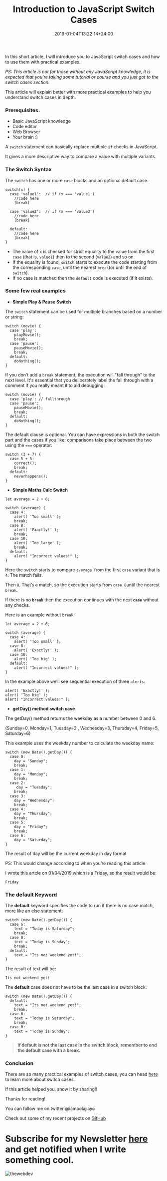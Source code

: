﻿---
title: "Introduction to JavaScript Switch Cases"
date: 2019-01-04T13:22:14+24:00
draft: false
type: "post"
tags: ["javascript", "es6", "developers"]
---

In this short article, I will introduce you to JavaScript switch cases and how
to use them with practical examples.

*PS: This article is not for those without any JavaScript knowledge, it is
expected that you're taking some tutorial or course and you just got to the
switch cases section.*

This article will explain better with more practical examples to help you
understand switch cases in depth.


### Prerequisites.

* Basic JavaScript knowledge
* Code editor
* Web Browser
* Your brain :)


A `switch` statement can basically replace multiple `if` checks in JavaScript.

It gives a more descriptive way to compare a value with multiple variants.

### **The Switch Syntax**

The `switch` has one or more `case` blocks and an optional default case.
```
switch(x) {
  case 'value1':  // if (x === 'value1')
    //code here
    [break]

  case 'value2':  // if (x === 'value2')
    //code here
    [break]

  default:
    //code here
    [break]
}
```

* The value of `x` is checked for strict equality to the value from the first
`case` (that is, `value1`) then to the second (`value2`) and so on.
* If the equality is found, `switch` starts to execute the code starting from the
corresponding `case`, until the nearest `break`(or until the end of `switch`).
* If no case is matched then the `default` code is executed (if it exists).

### **Some few real examples**

* **Simple Play & Pause Switch**

The `switch` statement can be used for multiple branches based on a number or
string:
```
switch (movie) {
  case 'play':
    playMovie();
    break;
  case 'pause':
    pauseMovie();
    break;
  default:
    doNothing();
}
```

If you don’t add a `break` statement, the execution will "fall through" to the
next level. It's essential that you deliberately label the fall through with a
comment if you really meant it to aid debugging:
```
switch (movie) {
  case 'play': // fallthrough
  case 'pause':
    pauseMovie();
    break;
  default:
    doNothing();
}
```

The default clause is optional. You can have expressions in both the switch part
and the cases if you like; comparisons take place between the two using the
`===` operator:
```
switch (3 + 7) {
  case 5 + 5:
    correct();
    break;
  default:
    neverhappens();
}
```

* **Simple Maths Calc Switch**

```
let average = 2 + 6;

switch (average) {
  case 4:
    alert( 'Too small' );
    break;
  case 8:
    alert( 'Exactly!' );
    break;
  case 10:
    alert( 'Too large' );
    break;
  default:
    alert( "Incorrect values!" );
}
```

Here the `switch` starts to compare `average `from the first `case` variant that
is `4`. The match fails.

Then `8`. That’s a match, so the execution starts from `case 8`until the nearest
`break`.

If there is no **`break`** then the execution continues with the next
**`case`** without any checks.

Here is an example without `break`:

```
let average = 2 + 6;

switch (average) {
  case 4:
    alert( 'Too small' );
  case 8:
    alert( 'Exactly!' );
  case 10:
    alert( 'Too big' );
  default:
    alert( "Incorrect values!" );
}
```


In the example above we’ll see sequential execution of three `alerts`:

```
alert( 'Exactly!' );
alert( 'Too big' );
alert( "Incorrect values!" );
```

* **getDay() method switch case**

The getDay() method returns the weekday as a number between 0 and 6.

(Sunday=0, Monday=1, Tuesday=2 , Wednesday=3, Thursday=4, Friday=5, Saturday=6)

This example uses the weekday number to calculate the weekday name:

    switch (new Date().getDay()) {
      case 0:
        day = "Sunday";
        break;
      case 1:
        day = "Monday";
        break;
      case 2:
         day = "Tuesday";
        break;
      case 3:
        day = "Wednesday";
        break;
      case 4:
        day = "Thursday";
        break;
      case 5:
        day = "Friday";
        break;
      case 6:
        day = "Saturday";
    }

The result of day will be the current weekday in day format

PS: This would change according to when you’re reading this article

I wrote this artcle on 01/04/2019 which is a Friday, so the result would be:

    Friday

### The default Keyword

The **default** keyword specifies the code to run if there is no case match,
more like an else statement:

    switch (new Date().getDay()) {
      case 6:
        text = "Today is Saturday";
        break; 
      case 0:
        text = "Today is Sunday";
        break; 
      default: 
        text = "Its not weekend yet!";
    }

The result of text will be:

    Its not weekend yet!

The **default** case does not have to be the last case in a switch block:

    switch (new Date().getDay()) {
      default: 
        text = "Its not weekend yet!";
        break;
      case 6:
        text = "Today is Saturday";
        break; 
      case 0:
        text = "Today is Sunday";
    }

> **If default is not the last case in the switch block, remember to end the
> default case with a break.**

### **Conclusion**

There are so many practical examples of switch cases, you can head
[here ](https://javascript.info/switch)to learn more about switch cases.

If this article helped you, show it by sharing!!

Thanks for reading!

You can follow me on twitter @iambolajiayo

Check out some of my recent projects on
[GitHub](https://github.com/bolajiayodeji)

# Subscribe for my Newsletter [here](https://eepurl.com/geCCfL) and get notified when I write something cool.

![thewebdev](https://res.cloudinary.com/iambeejayayo/image/upload/c_scale,w_100/v1547954566/fav-500.png)
